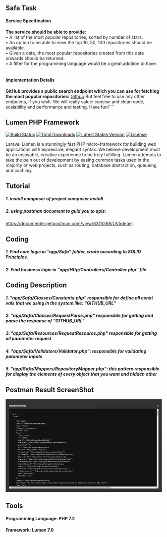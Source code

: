 ## Safa Task

#### Service Specification
**The service should be able to provide:** <br/>
• A list of the most popular repositories, sorted by number of stars.<br/>
• An option to be able to view the top 10, 50, 100 repositories should be available.<br/>
• Given a date, the most popular repositories created from this date onwards should
be returned.<br/>
• A filter for the programming language would be a great addition to have.<br/><br/>
#### Implementation Details
**GitHub provides a public search endpoint which you can use for fetching the most
popular repositories:**
[Github](https://api.github.com/search/repositories?q=created:>2019-01-10&sort=stars&order=desc)
But feel free to use any other endpoints, if you wish.
We will really value: concise and clean code, scalability and performance and testing.
Have fun!````

## Lumen PHP Framework

[![Build Status](https://travis-ci.org/laravel/lumen-framework.svg)](https://travis-ci.org/laravel/lumen-framework)
[![Total Downloads](https://poser.pugx.org/laravel/lumen-framework/d/total.svg)](https://packagist.org/packages/laravel/lumen-framework)
[![Latest Stable Version](https://poser.pugx.org/laravel/lumen-framework/v/stable.svg)](https://packagist.org/packages/laravel/lumen-framework)
[![License](https://poser.pugx.org/laravel/lumen-framework/license.svg)](https://packagist.org/packages/laravel/lumen-framework)

Laravel Lumen is a stunningly fast PHP micro-framework for building web applications with expressive, elegant syntax. We believe development must be an enjoyable, creative experience to be truly fulfilling. Lumen attempts to take the pain out of development by easing common tasks used in the majority of web projects, such as routing, database abstraction, queueing, and caching.


## Tutorial 

##### 1. install composer of project composer install
##### 2. using postman document to guid you to apis: <br/>
https://documenter.getpostman.com/view/8316268/UV5deaej

## Coding

##### 1. Find core logic in "app/Safa" folder, wrote according to SOLID Principles.<br/>
##### 2. Find business logic in "app/Http/Controllers/Controller.php" file.<br/>

## Coding Description

##### 1. "app/Safa/Classes/Constants.php" responsible for define all const vals that we using in the system like: "GITHUB_URL"<br/>
##### 2. "app/Safa/Classes/RequestParse.php" responsible for getting and parse the response of "GITHUB_URL"<br/>

##### 3. "app/Safa/Resources/RequestResource.php" responsible for getting all parameter request<br/>
##### 4. "app/Safa/Validators/Validator.php": responsible for validating parameter inputs<br/>

##### 5. "app/Safa/Mappers/RepositoryMapper.php": this pattern responsible for display the elements of every object that you want and hidden other<br/>

## Postman Result ScreenShot

<p align="center">
<img src="./resources/img/postman.jpg" style="height: 300px;" >
</p>

## Tools
 
#### Programming Language: PHP 7.2 
#### Framework: Lumen 7.0
